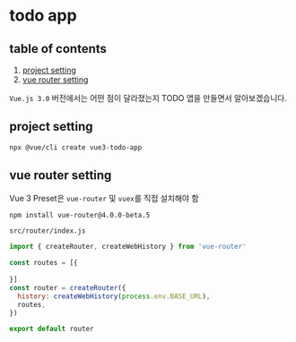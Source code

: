 # todo app

## table of contents
1. [project setting](#project-setting)
1. [vue router setting](#vue-router-setting)

`Vue.js 3.0` 버전에서는 어떤 점이 달라졌는지 TODO 앱을 만들면서 알아보겠습니다.

## project setting

```bash
npx @vue/cli create vue3-todo-app
```


## vue router setting
Vue 3 Preset은 `vue-router` 및 `vuex`를 직접 설치해야 함

```bash
npm install vue-router@4.0.0-beta.5
```

```
src/router/index.js
```

```js
import { createRouter, createWebHistory } from 'vue-router'

const routes = [{
  
}]
const router = createRouter({
  history: createWebHistory(process.env.BASE_URL),
  routes,
})

export default router
```



